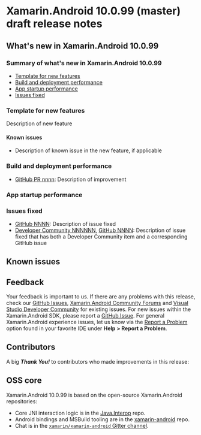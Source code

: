 # Xamarin.Android 10.0.99 (master) draft release notes

## What's new in Xamarin.Android 10.0.99

### Summary of what's new in Xamarin.Android 10.0.99

  * [Template for new features](#template-for-new-features)
  * [Build and deployment performance](#build-and-deployment-performance)
  * [App startup performance](#app-startup-performance)
  * [Issues fixed](#issues-fixed)

### Template for new features

Description of new feature

#### Known issues

  * Description of known issue in the new feature, if applicable

### Build and deployment performance

  * [GitHub PR nnnn](https://github.com/xamarin/xamarin-android/pull/nnnn):
    Description of improvement

### App startup performance

### Issues fixed

  * [GitHub NNNN](https://github.com/xamarin/xamarin-android/issues/NNNN):
    Description of issue fixed
  * [Developer Community NNNNNN](https://developercommunity.visualstudio.com/content/problem/NNNNNN/title-of-issue-fixed.html),
    [GitHub NNNN](https://github.com/xamarin/xamarin-android/issues/NNNN):
    Description of issue fixed that has both a Developer Community item and a corresponding GitHub issue

## Known issues

## Feedback

Your feedback is important to us.  If there are any problems with this release, check our [GitHub Issues](https://github.com/xamarin/xamarin-android/issues), [Xamarin.Android Community Forums](https://forums.xamarin.com/categories/android) and [Visual Studio Developer Community](https://developercommunity.visualstudio.com/) for existing issues.  For new issues within the Xamarin.Android SDK, please report a [GitHub Issue](https://github.com/xamarin/xamarin-android/issues/new).  For general Xamarin.Android experience issues, let us know via the [Report a Problem](https://docs.microsoft.com/visualstudio/ide/how-to-report-a-problem-with-visual-studio) option found in your favorite IDE under **Help &gt; Report a Problem**.

## Contributors

A big ***Thank You!*** to contributors who made improvements in this release:

## OSS core

Xamarin.Android 10.0.99 is based on the open-source Xamarin.Android repositories:

  * Core JNI interaction logic is in the [Java.Interop](https://github.com/xamarin/Java.Interop/tree/master) repo.
  * Android bindings and MSBuild tooling are in the [xamarin-android](https://github.com/xamarin/xamarin-android/tree/master) repo.
  * Chat is in the [`xamarin/xamarin-android` Gitter channel](https://gitter.im/xamarin/xamarin-android).
